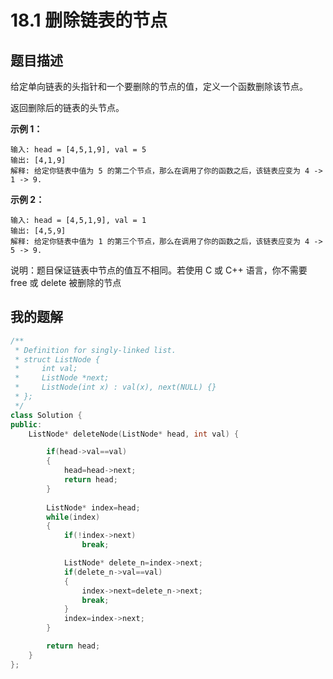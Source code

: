 # 18.1 删除链表的节点

## 题目描述

给定单向链表的头指针和一个要删除的节点的值，定义一个函数删除该节点。

返回删除后的链表的头节点。

**示例 1：**

```
输入: head = [4,5,1,9], val = 5
输出: [4,1,9]
解释: 给定你链表中值为 5 的第二个节点，那么在调用了你的函数之后，该链表应变为 4 -> 1 -> 9.
```

**示例 2：**

```
输入: head = [4,5,1,9], val = 1
输出: [4,5,9]
解释: 给定你链表中值为 1 的第三个节点，那么在调用了你的函数之后，该链表应变为 4 -> 5 -> 9.
```

说明：题目保证链表中节点的值互不相同。若使用 C 或 C++ 语言，你不需要 free 或 delete 被删除的节点



## 我的题解

```c++
/**
 * Definition for singly-linked list.
 * struct ListNode {
 *     int val;
 *     ListNode *next;
 *     ListNode(int x) : val(x), next(NULL) {}
 * };
 */
class Solution {
public:
    ListNode* deleteNode(ListNode* head, int val) {

        if(head->val==val)
        {
            head=head->next;
            return head;
        }
        
        ListNode* index=head;
        while(index)
        {
            if(!index->next)
                break;

            ListNode* delete_n=index->next;
            if(delete_n->val==val)
            {
                index->next=delete_n->next;
                break;
            }
            index=index->next;
        }

        return head;
    }
};
```


